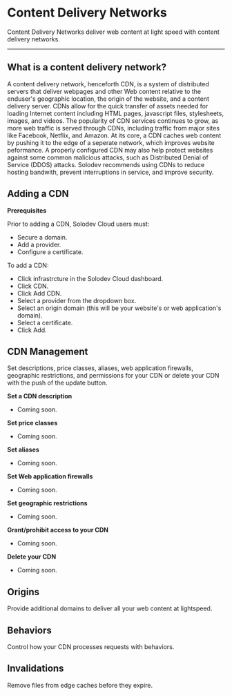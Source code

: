 # Content Delivery Networks

Content Delivery Networks deliver web content at light speed with content delivery networks. 

--- 


## What is a content delivery network? 

A content delivery network, henceforth CDN, is a system of distributed servers that deliver webpages and other Web content relative to the enduser's geographic location, the origin of the website, and a content delivery server. CDNs allow for the quick transfer of assets needed for loading Internet content including HTML pages, javascript files, stylesheets, images, and videos. The popularity of CDN services continues to grow, as more web traffic is served through CDNs, including traffic from major sites like Facebook, Netflix, and Amazon. At its core, a CDN caches web content by pushing it to the edge of a seperate network, which improves website peformance. A properly configured CDN may also help protect websites against some common malicious attacks, such as Distributed Denial of Service (DDOS) attacks. Solodev recommends using CDNs to reduce hosting bandwith, prevent interruptions in service, and improve security. 


## Adding a CDN

**Prerequisites** 

Prior to adding a CDN, Solodev Cloud users must: 

- Secure a domain. 
- Add a provider. 
- Configure a certificate. 


To add a CDN:

- Click infrastrcture in the Solodev Cloud dashboard. 
- Click CDN. 
- Click Add CDN. 
- Select a provider from the dropdown box. 
- Select an origin domain (this will be your website's or web application's domain). 
- Select a certificate. 
- Click Add. 

## CDN Management 

Set descriptions, price classes, aliases, web application firewalls, geographic restrictions, and permissions for your CDN  or delete your CDN with the push of the update button. 

**Set a CDN description**

- Coming soon.

**Set price classes**

- Coming soon.

**Set aliases**

- Coming soon.

**Set Web application firewalls**

- Coming soon.

**Set geographic restrictions**

- Coming soon.

**Grant/prohibit access to your CDN** 

- Coming soon.

**Delete your CDN**

- Coming soon.

## Origins

Provide additional domains to deliver all your web content at lightspeed. 

## Behaviors

Control how your CDN processes requests with behaviors. 

## Invalidations

Remove files from edge caches before they expire.  


